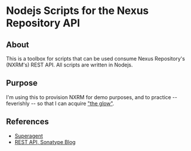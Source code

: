 # Nodejs Scripts for the Nexus Repository API

## About
This is a toolbox for scripts that can be used consume Nexus Repository's (NXRM's) REST API. 
All scripts are written in Nodejs. 

## Purpose
I'm using this to provision NXRM for demo purposes, and to practice -- feverishly -- so that I 
can acquire ["the glow"](https://www.youtube.com/watch?v=6CkrEpYmBIQ).

## References
* [Superagent](https://visionmedia.github.io/superagent/)
* [REST API, Sonatype Blog](https://blog.sonatype.com/four-steps-to-get-started-with-nexus-repo-using-new-rest-apis)

